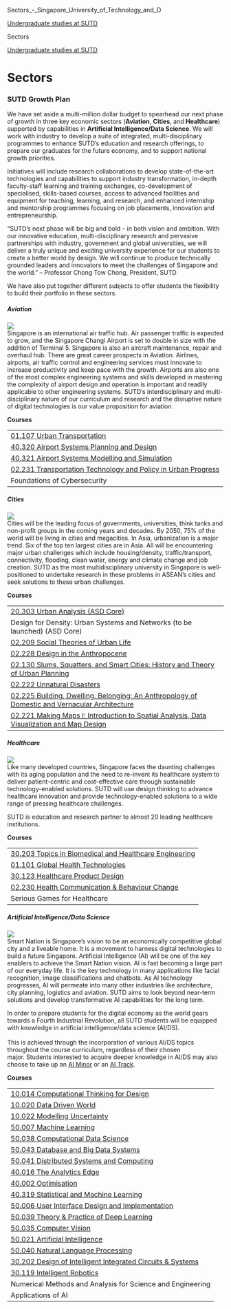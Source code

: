 Sectors_-_Singapore_University_of_Technology_and_D



[Undergraduate studies at SUTD](/education/undergraduate) 

Sectors

[Undergraduate studies at SUTD](https://www.sutd.edu.sg/education/undergraduate)

Sectors
=======

### SUTD Growth Plan



We have set aside a multi-million dollar budget to spearhead our next phase of growth in three key economic sectors (**Aviation**, **Cities**, and **Healthcare**) supported by capabilities in **Artificial Intelligence/Data Science**. We will work with industry to develop a suite of integrated, multi-disciplinary programmes to enhance SUTD’s education and research offerings, to prepare our graduates for the future economy, and to support national growth priorities.  
  
Initiatives will include research collaborations to develop state-of-the-art technologies and capabilities to support industry transformation, in-depth faculty-staff learning and training exchanges, co-development of specialised, skills-based courses, access to advanced facilities and equipment for teaching, learning, and research, and enhanced internship and mentorship programmes focusing on job placements, innovation and entrepreneurship.  
  
“SUTD’s next phase will be big and bold – in both vision and ambition. With our innovative education, multi-disciplinary research and pervasive partnerships with industry, government and global universities, we will deliver a truly unique and exciting university experience for our students to create a better world by design. We will continue to produce technically grounded leaders and innovators to meet the challenges of Singapore and the world.” – Professor Chong Tow Chong, President, SUTD  
  
We have also put together different subjects to offer students the flexibility to build their portfolio in these sectors.



##### **Aviation**



![](http://www.sutd.edu.sg/wp-content/uploads/2024/10/Aviation.png)  
Singapore is an international air traffic hub. Air passenger traffic is expected to grow, and the Singapore Changi Airport is set to double in size with the addition of Terminal 5. Singapore is also an aircraft maintenance, repair and overhaul hub. There are great career prospects in Aviation. Airlines, airports, air traffic control and engineering services must innovate to increase productivity and keep pace with the growth. Airports are also one of the most complex engineering systems and skills developed in mastering the complexity of airport design and operation is important and readily applicable to other engineering systems. SUTD‘s interdisciplinary and multi-disciplinary nature of our curriculum and research and the disruptive nature of digital technologies is our value proposition for aviation.  
  
**Courses**



|  |
| --- |
| [01.107 Urban Transportation](/repo/course/01-107-urban-transportation/) |
| [40.320 Airport Systems Planning and Design](/repo/course/40-320-airport-systems-planning-and-design/) |
| [40.321 Airport Systems Modelling and Simulation](/repo/course/40-321-airport-systems-modelling-and-simulation/) |
| [02.231 Transportation Technology and Policy in Urban Progress](/repo/course/02-231ts-transportation-technology-and-policy-in-urban-progress/) |
| Foundations of Cybersecurity |



##### **Cities**



![](http://www.sutd.edu.sg/wp-content/uploads/2024/10/Cities.png)  
Cities will be the leading focus of governments, universities, think tanks and non-profit groups in the coming years and decades. By 2050, 75% of the world will be living in cities and megacities. In Asia, urbanization is a major trend. Six of the top ten largest cities are in Asia. All will be encountering major urban challenges which include housing/density, traffic/transport, connectivity, flooding, clean water, energy and climate change and job creation. SUTD as the most multidisciplinary university in Singapore is well-positioned to undertake research in these problems in ASEAN’s cities and seek solutions to these urban challenges.  
  
**Courses**



|  |
| --- |
| [20.303 Urban Analysis (ASD Core)](/course/20-303-urban-analysis) |
| Design for Density: Urban Systems and Networks (to be launched) (ASD Core) |
| [02.209 Social Theories of Urban Life](/repo/course/02-209-social-theories-of-urban-life/) |
| [02.228 Design in the Anthropocene](/repo/course/02-228ts-design-in-the-anthropocene/) |
| [02.130 Slums, Squatters, and Smart Cities: History and Theory of Urban Planning](/repo/course/02-130ts-slums-squatters-and-smart-cities-history-and-theory-of-urban-planning/) |
| [02.222 Unnatural Disasters](/repo/course/02-222ts-unnatural-disasters/) |
| [02.225 Building, Dwelling, Belonging: An Anthropology of Domestic and Vernacular Architecture](/repo/course/02-225ts-building-dwelling-belonging-an-anthropology-of-domestic-and-vernacular-architecture/) |
| [02.221 Making Maps I: Introduction to Spatial Analysis, Data Visualization and Map Design](/repo/course/02-221-making-maps-i-introduction-to-spatial-analysis-data-visualization-and-map-design/) |



##### **Healthcare**



![](http://www.sutd.edu.sg/wp-content/uploads/2024/10/Healthcare.png)  
Like many developed countries, Singapore faces the daunting challenges with its aging population and the need to re-invent its healthcare system to deliver patient-centric and cost-effective care through sustainable technology-enabled solutions. SUTD will use design thinking to advance healthcare innovation and provide technology-enabled solutions to a wide range of pressing healthcare challenges.  
  
SUTD is education and research partner to almost 20 leading healthcare institutions.  
  
**Courses**



|  |
| --- |
| [30.203 Topics in Biomedical and Healthcare Engineering](/repo/course/30-203-topics-in-biomedical-and-healthcare-engineering/) |
| [01.101 Global Health Technologies](/repo/course/01-101-technologies-for-sustainable-global-health/) |
| [30.123 Healthcare Product Design](/repo/course/30-123-healthcare-product-design/) |
| [02.230 Health Communication & Behaviour Change](/repo/course/02-230ts-health-communication-and-behavior-change/) |
| Serious Games for Healthcare |



##### **Artificial Intelligence/Data Science**



![](http://www.sutd.edu.sg/wp-content/uploads/2024/10/AI.jpg)  
Smart Nation is Singapore’s vision to be an economically competitive global city and a liveable home. It is a movement to harness digital technologies to build a future Singapore. Artificial Intelligence (AI) will be one of the key enablers to achieve the Smart Nation vision. AI is fast becoming a large part of our everyday life. It is the key technology in many applications like facial recognition, image classifications and chatbots. As AI technology progresses, AI will permeate into many other industries like architecture, city planning, logistics and aviation. SUTD aims to look beyond near-term solutions and develop transformative AI capabilities for the long term.  
  
In order to prepare students for the digital economy as the world gears towards a Fourth Industrial Revolution, all SUTD students will be equipped with knowledge in artificial intelligence/data science (AI/DS).  
   
This is achieved through the incorporation of various AI/DS topics throughout the course curriculum, regardless of their chosen major. Students interested to acquire deeper knowledge in AI/DS may also choose to take up an [AI Minor](https://istd.sutd.edu.sg/education/undergraduate/minor/) or an [AI Track](https://istd.sutd.edu.sg/education/undergraduate/tracks/artificial-intelligence).  
  
**Courses**



|  |
| --- |
| [10.014 Computational Thinking for Design](/repo/course/10-014-computational-thinking-for-design/) |
| [10.020 Data Driven World](/repo/course/10-020-data-driven-world-elective/) |
| [10.022 Modelling Uncertainty](/repo/course/10-022-modelling-uncertainty/) |
| [50.007 Machine Learning](/repo/course/50-007-machine-learning/) |
| [50.038 Computational Data Science](/repo/course/50-038-computational-data-science/) |
| [50.043 Database and Big Data Systems](/repo/course/50-043-database-systems/) |
| [50.041 Distributed Systems and Computing](/repo/course/50-041-distributed-systems-and-computing/) |
| [40.016 The Analytics Edge](/repo/course/40-016-the-analytics-edge/) |
| [40.002 Optimisation](/repo/course/40-002-optimisation/) |
| [40.319 Statistical and Machine Learning](/repo/course/40-319-statistical-and-machine-learning/) |
| [50.006 User Interface Design and Implementation](/repo/course/50-006-user-interface-design-and-implementation/) |
| [50.039 Theory & Practice of Deep Learning](/repo/course/50-039-theory-and-practice-of-deep-learning/) |
| [50.035 Computer Vision](/repo/course/50-035-computer-vision/) |
| [50.021 Artificial Intelligence](/repo/course/50-021-artificial-intelligence/) |
| [50.040 Natural Language Processing](/repo/course/50-040-natural-language-processing/) |
| [30.202 Design of Intelligent Integrated Circuits & Systems](/repo/course/30-202-design-of-intelligent-digital-integrated-circuits-and-systems/) |
| [30.119 Intelligent Robotics](/repo/course/30-119-intelligent-robotics/) |
| Numerical Methods and Analysis for Science and Engineering |
| Applications of AI |

